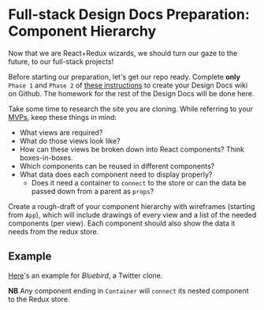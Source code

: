 # Full-stack Design Docs Preparation: Component Hierarchy

Now that we are React+Redux wizards, we should turn our gaze to the
future, to our full-stack projects!

Before starting our preparation, let's get our repo ready. Complete
**only** `Phase 1` and `Phase 2` of [these instructions][design-docs] to
create your Design Docs wiki on Github. The homework for the rest of the
Design Docs will be done here.

Take some time to research the site you are cloning. While referring to
your [MVPs][mvps], keep these things in mind:
- What views are required?
- What do those views look like?
- How can these views be broken down into React components? Think
  boxes-in-boxes.
- Which components can be reused in different components?
- What data does each component need to display properly?
  - Does it need a container to `connect` to the store or can the data
    be passed down from a parent as `props`?

[design-docs]: ../../proposal/full-stack-project-proposal.md
[mvps]: ../../proposal/mvp-list.md

Create a rough-draft of your component hierarchy with wireframes
(starting from `App`), which will include drawings of every view and a
list of the needed components (per view). Each component should also
show the data it needs from the redux store.

## Example

[Here][bluebird]'s an example for _Bluebird_, a Twitter clone.

**NB** Any component ending in `Container` will `connect` its nested
component to the Redux store.

[bluebird]: https://github.com/appacademy/bluebird/wiki/component-hierarchy
